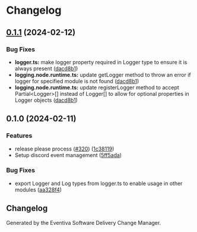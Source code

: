 # Changelog

## [0.1.1](https://github.com/Eventiva/Eventiva/compare/bots/logging-v0.1.0...bots/logging-v0.1.1) (2024-02-12)


### Bug Fixes

* **logger.ts:** make logger property required in Logger type to ensure it is always present ([dacd8b1](https://github.com/Eventiva/Eventiva/commit/dacd8b130b121b5e028fd06470d3da8a06ad2028))
* **logging.node.runtime.ts:** update getLogger method to throw an error if logger for specified module is not found ([dacd8b1](https://github.com/Eventiva/Eventiva/commit/dacd8b130b121b5e028fd06470d3da8a06ad2028))
* **logging.node.runtime.ts:** update registerLogger method to accept Partial&lt;Logger&gt;[] instead of Logger[] to allow for optional properties in Logger objects ([dacd8b1](https://github.com/Eventiva/Eventiva/commit/dacd8b130b121b5e028fd06470d3da8a06ad2028))

## 0.1.0 (2024-02-11)


### Features

* release please process ([#320](https://github.com/eventiva/eventiva/issues/320)) ([1c38119](https://github.com/eventiva/eventiva/commit/1c381194c332e6142c3ccfcda630fcea494efb4b))
* Setup discord event management ([5ff5ada](https://github.com/eventiva/eventiva/commit/5ff5ada0ea65eaff1fe83e6478ba29a627ff6513))


### Bug Fixes

* export Logger and Log types from logger.ts to enable usage in other modules ([aa328f4](https://github.com/eventiva/eventiva/commit/aa328f4b60b80caa714fd404371e6bd51742a37b))

## Changelog

Generated by the Eventiva Software Delivery Change Manager.
